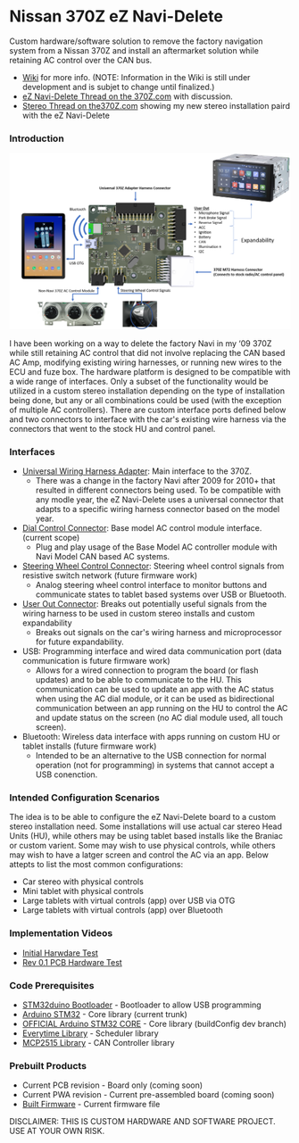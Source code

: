 ﻿Nissan 370Z eZ Navi-Delete
==================================
Custom hardware/software solution to remove the factory navigation system from a Nissan 370Z and install an aftermarket solution while retaining AC control over the CAN bus.

 - [Wiki] for more info. (NOTE: Information in the Wiki is still under development and is subjet to change until finalized.)
 - [eZ Navi-Delete Thread on the 370Z.com] with discussion.
 - [Stereo Thread on the370Z.com] showing my new stereo installation paird with the eZ Navi-Delete

### Introduction
<p align="center">
  <img src="/img/support/eZNaviDelete_0p7_cartoon.png" width="1080" alt="accessibility text">
</p>

I have been working on a way to delete the factory Navi in my ‘09 370Z while still retaining AC control that did not involve replacing the CAN based AC Amp, modifying existing wiring harnesses, or running new wires to the ECU and fuze box. The hardware platform is designed to be compatible with a wide range of interfaces. Only a subset of the functionality would be utilized in a custom stereo installation depending on the type of installation being done, but any or all combinations could be used (with the exception of multiple AC controllers). There are custom interface ports defined below and two connectors to interface with the car's existing wire harness via the connectors that went to the stock HU and control panel.

### Interfaces
- [Universal Wiring Harness Adapter]: Main interface to the 370Z.
  - There was a change in the factory Navi after 2009 for 2010+ that resulted in different connectors being used. To be compatible with any modle year, the eZ Navi-Delete uses a universal connector that adapts to a specific wiring harness connector based on the model year. 
- [Dial Control Connector]: Base model AC control module interface. (current scope)
  - Plug and play usage of the Base Model AC controller module with Navi Model CAN based AC systems.
- [Steering Wheel Control Connector]: Steering wheel control signals from resistive switch network (future firmware work)
  - Analog steering wheel control interface to monitor buttons and communicate states to tablet based systems over USB or Bluetooth.
- [User Out Connector]: Breaks out potentially useful signals from the wiring harness to be used in custom stereo installs and custom expandability
  - Breaks out signals on the car's wiring harness and microprocessor for future expandability. 
- USB: Programming interface and wired data communication port (data communication is future firmware work)
  - Allows for a wired connection to program the board (or flash updates) and to be able to communicate to the HU. This communication can be used to update an app with the AC status when using the AC dial module, or it can be used as bidirectional communication between an app running on the HU to control the AC and update status on the screen (no AC dial module used, all touch screen).
- Bluetooth: Wireless data interface with apps running on custom HU or tablet installs (future firmware work)
  - Intended to be an alternative to the USB connection for normal operation (not for programming) in systems that cannot accept a USB conenction.

### Intended Configuration Scenarios

The idea is to be able to configure the eZ Navi-Delete board to a custom stereo installation need. Some installations will use actual car stereo Head Units (HU), while others may be using tablet based installs like the Braniac or custom varient. Some may wish to use physical controls, while others may wish to have a latger screen and control the AC via an app. Below attepts to list the most common configurations:

- Car stereo with physical controls
- Mini tablet with physical controls
- Large tablets with virtual controls (app) over USB via OTG
- Large tablets with virtual controls (app) over Bluetooth

### Implementation Videos
- [Initial Harwdare Test]
- [Rev 0.1 PCB Hardware Test]

### Code Prerequisites
- [STM32duino Bootloader] - Bootloader to allow USB programming
- [Arduino STM32] - Core library (current trunk)
- [OFFICIAL Arduino STM32 CORE] - Core library (buildConfig dev branch)
- [Everytime Library] - Scheduler library
- [MCP2515 Library] - CAN Controller library

### Prebuilt Products
- Current PCB revision - Board only (coming soon)
- Current PWA revision - Current pre-assembled board (coming soon) 
- [Built Firmware] - Current firmware file

DISCLAIMER: THIS IS CUSTOM HARDWARE AND SOFTWARE PROJECT. USE AT YOUR OWN RISK.

[Wiki]:https://github.com/radensb/eZ_Navi-Delete/wiki
[Stereo Thread on the370Z.com]: http://www.the370z.com/audio-video/133687-joying-android-9-7-hu-install-90-complete.html
[eZ Navi-Delete Thread on the 370Z.com]: http://www.the370z.com/audio-video/130471-ez-navi-delete-project.html
[Universal Wiring Harness Adapter]:https://github.com/radensb/eZ_Navi-Delete/wiki/Universal-Adapter-Wiring-Harness
[Dial Control Connector]:https://github.com/radensb/eZ_Navi-Delete/wiki/Base-Model-AC-Control-Module-Wiring-Harness
[Steering Wheel Control Connector]:https://github.com/radensb/eZ_Navi-Delete/wiki/Steering-Wheel-Control-Connector
[User Out Connector]:https://github.com/radensb/eZ_Navi-Delete/wiki/User-Out-Connector
[Initial Harwdare Test]:https://www.youtube.com/watch?v=1-dMO8ove7c&feature=youtu.be
[Rev 0.1 PCB Hardware Test]:https://youtu.be/FeSBLwDEIZM
[Everytime Library]: https://www.arduinolibraries.info/libraries/everytime
[MCP2515 Library]: https://github.com/autowp/arduino-mcp2515
[STM32duino Bootloader]: https://github.com/rogerclarkmelbourne/STM32duino-bootloader
[Arduino STM32]: https://github.com/rogerclarkmelbourne/Arduino_STM32
[OFFICIAL Arduino STM32 CORE]: https://github.com/stm32duino/Arduino_Core_STM32
[OSH PARK PCB]: https://oshpark.com/shared_projects/BYueYDq3
[OSH Stencil]: https://www.oshstencils.com/
[Built Firmware]: https://github.com/radensb/eZ_Navi-Delete/blob/master/build/eZ_Navi_Delete_v0p5.elf

